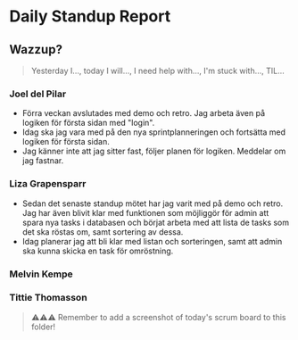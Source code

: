 # Daily Standup Report

## Wazzup?
> Yesterday I…, today I will…, I need help with…, I'm stuck with…, TIL…

### Joel del Pilar
- Förra veckan avslutades med demo och retro. Jag arbeta även på logiken för första sidan med "login".
- Idag ska jag vara med på den nya sprintplanneringen och fortsätta med logiken för första sidan.
- Jag känner inte att jag sitter fast, följer planen för logiken. Meddelar om jag fastnar.

### Liza Grapensparr
- Sedan det senaste standup mötet har jag varit med på demo och retro. Jag har även blivit klar med funktionen som möjliggör för admin att spara nya tasks i databasen och börjat arbeta med att lista de tasks som det ska röstas om, samt sortering av dessa.
- Idag planerar jag att bli klar med listan och sorteringen, samt att admin ska kunna skicka en task för omröstning.

### Melvin Kempe


### Tittie Thomasson



> ⚠️⚠️⚠️ Remember to add a screenshot of today's scrum board to this folder!
